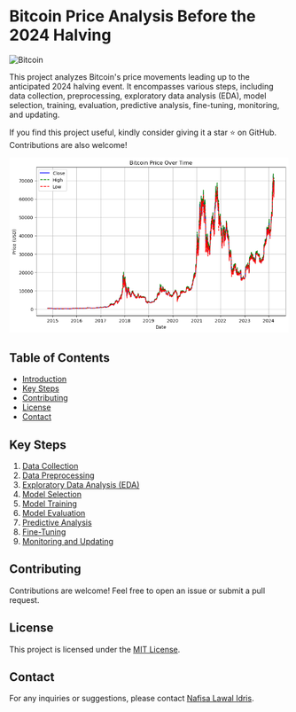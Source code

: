 # Bitcoin Price Analysis Before the 2024 Halving

![Bitcoin](https://img.shields.io/badge/Bitcoin-Price%20Analysis-blue)

This project analyzes Bitcoin's price movements leading up to the anticipated 2024 halving event. It encompasses various steps, including data collection, preprocessing, exploratory data analysis (EDA), model selection, training, evaluation, predictive analysis, fine-tuning, monitoring, and updating.

If you find this project useful, kindly consider giving it a star ⭐ on GitHub. Contributions are also welcome!

![BTC over time high to low](https://github.com/nafisalawalidris/Bitcoin-Price-Analysis-Before-the-2024-Halving/blob/main/BTC%20over%20time%20high%20to%20low.png)

## Table of Contents

- [Introduction](#bitcoin-price-analysis-before-the-2024-halving)
- [Key Steps](#key-steps)
- [Contributing](#contributing)
- [License](#license)
- [Contact](#contact)

## Key Steps

1. [Data Collection](#data-collection)
2. [Data Preprocessing](#data-preprocessing)
3. [Exploratory Data Analysis (EDA)](#exploratory-data-analysis-eda)
4. [Model Selection](#model-selection)
5. [Model Training](#model-training)
6. [Model Evaluation](#model-evaluation)
7. [Predictive Analysis](#predictive-analysis)
8. [Fine-Tuning](#fine-tuning)
9. [Monitoring and Updating](#monitoring-and-updating)

## Contributing

Contributions are welcome! Feel free to open an issue or submit a pull request.

## License

This project is licensed under the [MIT License](LICENSE).

## Contact

For any inquiries or suggestions, please contact [Nafisa Lawal Idris](https://github.com/nafisalawalidris).
